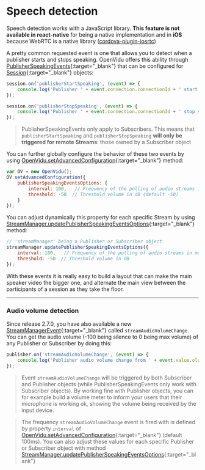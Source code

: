 # Speech detection

<div class="warningBoxContent">
  <div style="display: table-cell; vertical-align: middle;">
      <i class="icon ion-android-alert warningIcon"></i>
  </div>
  <div class="warningBoxText">
    Speech detection works with a JavaScript library. <strong>This feature is not available in react-native</strong> for being a native implementation and in <strong>iOS</strong> because WebRTC is a native library (<a href="https://github.com/cordova-rtc/cordova-plugin-iosrtc">cordova-plugin-iosrtc</a>)
  </div>
</div>

A pretty common requested event is one that allows you to detect when a publisher starts and stops speaking. OpenVidu offers this ability through [PublisherSpeakingEvents](api/openvidu-browser/classes/publisherspeakingevent.html){:target="_blank"} that can be configured for [Session](api/openvidu-browser/classes/session.html){:target="_blank"} objects:

```javascript
session.on('publisherStartSpeaking', (event) => {
    console.log('Publisher ' + event.connection.connectionId + ' start speaking');
});

session.on('publisherStopSpeaking', (event) => {
    console.log('Publisher ' + event.connection.connectionId + ' stop speaking');
});
```

> PublisherSpeakingEvents only apply to Subscribers. This means that `publisherStartSpeaking` and `publisherStopSpeaking` **will only be triggered for remote Streams**: those owned by a Subscriber object

You can further globally configure the behavior of these two events by using [OpenVidu.setAdvancedConfiguration](api/openvidu-browser/classes/openvidu.html#setadvancedconfiguration){:target="_blank"} method:

```javascript
var OV = new OpenVidu();
OV.setAdvancedConfiguration({
    publisherSpeakingEventsOptions: {
        interval: 100,   // Frequency of the polling of audio streams in ms (default 100)
        threshold: -50  // Threshold volume in dB (default -50)
    }
});
```

You can adjust dynamically this property for each specific Stream by using [StreamManager.updatePublisherSpeakingEventsOptions](api/openvidu-browser/classes/streammanager.html#updatepublisherspeakingeventsoptions){:target="_blank"} method:

```javascript
// 'streamManager' being a Publisher or Subscriber object
streamManager.updatePublisherSpeakingEventsOptions({
    interval: 100,   // Frequency of the polling of audio streams in ms
    threshold: -50  // Threshold volume in dB
});
```

With these events it is really easy to build a layout that can make the main speaker video the bigger one, and alternate the main view between the participants of a session as they take the floor.

---

### Audio volume detection

Since release 2.7.0, you have also available a new [StreamManagerEvent](api/openvidu-browser/classes/streammanagerevent.html){:target="_blank"} called `streamAudioVolumeChange`. You can get the audio volume (-100 being silence to 0 being max volume) of any Publisher or Subscriber by doing this:

```javascript
publisher.on('streamAudioVolumeChange', (event) => {
    console.log('Publisher audio volume change from ' + event.value.oldValue + ' to' + event.value.newValue);
});
```

> Event `streamAudioVolumeChange` will be triggered by both Subscriber and Publisher objects (while PublisherSpeakingEvents only work with Subscriber objects). By working fine with Publisher objects, you can for example build a volume meter to inform your users that their microphone is working ok, showing the volume being received by the input device.

> The frequency `streamAudioVolumeChange` event is fired with is defined by property `interval` of [OpenVidu.setAdvancedConfiguration](api/openvidu-browser/classes/openvidu.html#setadvancedconfiguration){:target="_blank"} (default 100ms). You can also adjust these values for each specific Publisher or Subscriber object with method [StreamManager.updatePublisherSpeakingEventsOptions](api/openvidu-browser/classes/streammanager.html#updatepublisherspeakingeventsoptions){:target="_blank"}

<br>